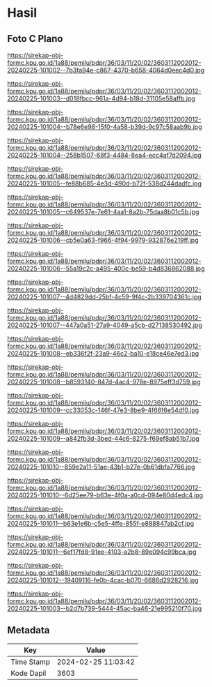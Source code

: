 # Hasil

## Foto C Plano

https://sirekap-obj-formc.kpu.go.id/1a88/pemilu/pdpr/36/03/11/20/02/3603112002012-20240225-101002--7b3fa94e-c867-4370-b658-4064d0eec4d0.jpg

https://sirekap-obj-formc.kpu.go.id/1a88/pemilu/pdpr/36/03/11/20/02/3603112002012-20240225-101003--d018fbcc-961a-4d94-b18d-31105e58affb.jpg

https://sirekap-obj-formc.kpu.go.id/1a88/pemilu/pdpr/36/03/11/20/02/3603112002012-20240225-101004--b78e6e98-15f0-4a58-b39d-9c97c58aab9b.jpg

https://sirekap-obj-formc.kpu.go.id/1a88/pemilu/pdpr/36/03/11/20/02/3603112002012-20240225-101004--258b1507-68f3-4484-8ea4-ecc4af7d2094.jpg

https://sirekap-obj-formc.kpu.go.id/1a88/pemilu/pdpr/36/03/11/20/02/3603112002012-20240225-101005--fe88b685-4e3d-490d-b72f-538d244dadfc.jpg

https://sirekap-obj-formc.kpu.go.id/1a88/pemilu/pdpr/36/03/11/20/02/3603112002012-20240225-101005--c649537e-7e61-4aa1-8a2b-75daa8b01c5b.jpg

https://sirekap-obj-formc.kpu.go.id/1a88/pemilu/pdpr/36/03/11/20/02/3603112002012-20240225-101006--cb5e0a63-f966-4f94-9979-932876e219ff.jpg

https://sirekap-obj-formc.kpu.go.id/1a88/pemilu/pdpr/36/03/11/20/02/3603112002012-20240225-101006--55a19c2c-a495-400c-be59-b4d836862088.jpg

https://sirekap-obj-formc.kpu.go.id/1a88/pemilu/pdpr/36/03/11/20/02/3603112002012-20240225-101007--4d4829dd-25bf-4c59-9f4c-2b339704361c.jpg

https://sirekap-obj-formc.kpu.go.id/1a88/pemilu/pdpr/36/03/11/20/02/3603112002012-20240225-101007--447a0a51-27a9-4049-a5cb-d27138530492.jpg

https://sirekap-obj-formc.kpu.go.id/1a88/pemilu/pdpr/36/03/11/20/02/3603112002012-20240225-101008--eb336f2f-23a9-46c2-ba10-e18ce46e7ed3.jpg

https://sirekap-obj-formc.kpu.go.id/1a88/pemilu/pdpr/36/03/11/20/02/3603112002012-20240225-101008--b8593140-847d-4ac4-978e-8975eff3d759.jpg

https://sirekap-obj-formc.kpu.go.id/1a88/pemilu/pdpr/36/03/11/20/02/3603112002012-20240225-101009--cc33053c-146f-47e3-8be9-4f66f6e54df0.jpg

https://sirekap-obj-formc.kpu.go.id/1a88/pemilu/pdpr/36/03/11/20/02/3603112002012-20240225-101009--a842fb3d-3bed-44c6-8275-f69ef8ab51b7.jpg

https://sirekap-obj-formc.kpu.go.id/1a88/pemilu/pdpr/36/03/11/20/02/3603112002012-20240225-101010--859e2a11-51ae-43b1-b27e-0b61dbfa7766.jpg

https://sirekap-obj-formc.kpu.go.id/1a88/pemilu/pdpr/36/03/11/20/02/3603112002012-20240225-101010--6d25ee79-b63e-4f0a-a0cd-094e80d4edc4.jpg

https://sirekap-obj-formc.kpu.go.id/1a88/pemilu/pdpr/36/03/11/20/02/3603112002012-20240225-101011--b63e1e6b-c5e5-4ffe-855f-e888847ab2cf.jpg

https://sirekap-obj-formc.kpu.go.id/1a88/pemilu/pdpr/36/03/11/20/02/3603112002012-20240225-101011--6ef17fd8-91ee-4103-a2b8-89e094c99bca.jpg

https://sirekap-obj-formc.kpu.go.id/1a88/pemilu/pdpr/36/03/11/20/02/3603112002012-20240225-101012--19409116-fe0b-4cac-b070-6686d2928216.jpg

https://sirekap-obj-formc.kpu.go.id/1a88/pemilu/pdpr/36/03/11/20/02/3603112002012-20240225-101003--b2d7b739-5444-45ac-ba46-21e995210f70.jpg


## Metadata

| Key        | Value               |
| ---------- | ------------------- |
| Time Stamp | 2024-02-25 11:03:42 |
| Kode Dapil | 3603                |



